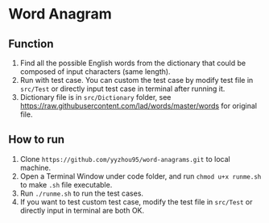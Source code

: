 # Word Anagram

## Function
1. Find all the possible English words from the dictionary that could be composed of input characters (same length).
2. Run with test case. You can custom the test case by modify test file in `src/Test` or directly input test case in terminal after running it.
3. Dictionary file is in `src/Dictionary` folder, see https://raw.githubusercontent.com/lad/words/master/words for original file.

## How to run
1. Clone `https://github.com/yyzhou95/word-anagrams.git` to local machine.
2. Open a Terminal Window under code folder, and run `chmod u+x runme.sh` to make `.sh` file executable.
3. Run `./runme.sh` to run the test cases.
4. If you want to test custom test case, modify the test file in `src/Test` or directly input in terminal are both OK.
